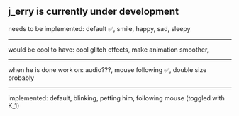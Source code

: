 j_erry is currently under development
--------------------------------------------------------------------------------------------------------------
needs to be implemented:
default ✅,
smile,
happy,
sad,
sleepy

--------------------------------------------------------------------------------------------------------------
would be cool to have:
cool glitch effects,
make animation smoother,

--------------------------------------------------------------------------------------------------------------
when he is done work on:
audio???,
mouse following ✅,
double size probably

--------------------------------------------------------------------------------------------------------------
implemented:
default,
blinking,
petting him,
following mouse (toggled with K_1)
